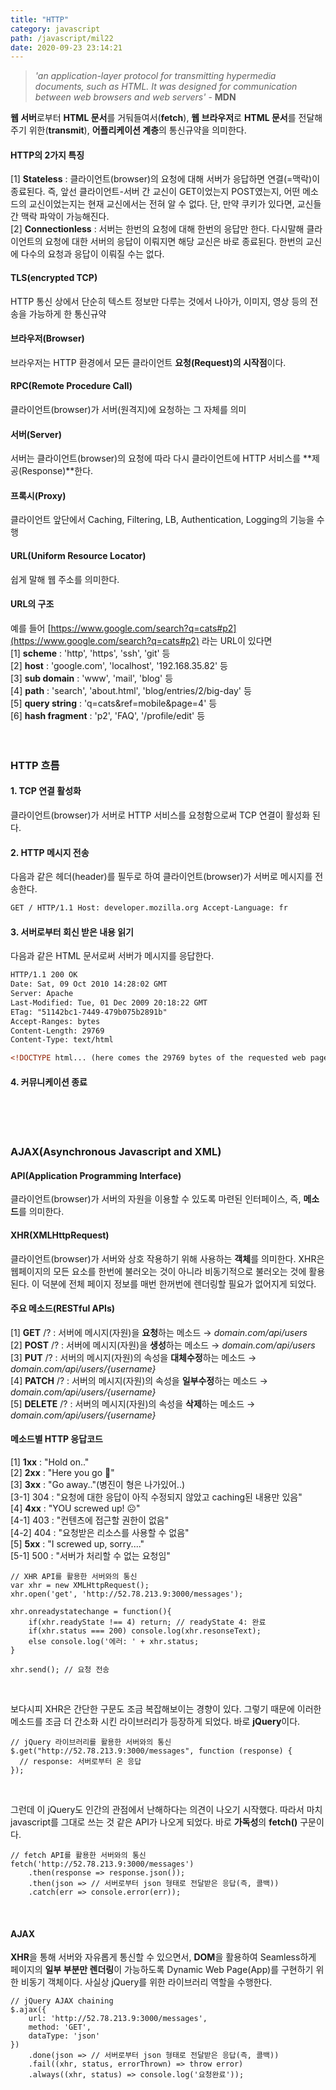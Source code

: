 ```yaml
---
title: "HTTP"
category: javascript
path: /javascript/mil22
date: 2020-09-23 23:14:21
---
```


> _'an application-layer protocol for transmitting hypermedia documents, such as HTML. It was designed for communication between web browsers and web servers'_ - **MDN**

**웹 서버**로부터 **HTML 문서**를 거둬들여서(**fetch**), **웹 브라우저**로 **HTML 문서**를 전달해주기 위한(**transmit**), **어플리케이션 계층**의 통신규약을 의미한다.

#### HTTP의 2가지 특징

[1] **Stateless** : 클라이언트(browser)의 요청에 대해 서버가 응답하면 연결(=맥락)이 종료된다. 즉, 앞선 클라이언트-서버 간 교신이 GET이었는지 POST였는지, 어떤 메소드의 교신이었는지는 현재 교신에서는 전혀 알 수 없다. 단, 만약 쿠키가 있다면, 교신들 간 맥락 파악이 가능해진다.  
[2] **Connectionless** : 서버는 한번의 요청에 대해 한번의 응답만 한다. 다시말해 클라이언트의 요청에 대한 서버의 응답이 이뤄지면 해당 교신은 바로 종료된다. 한번의 교신에 다수의 요청과 응답이 이뤄질 수는 없다.

#### TLS(encrypted TCP)

HTTP 통신 상에서 단순히 텍스트 정보만 다루는 것에서 나아가, 이미지, 영상 등의 전송을 가능하게 한 통신규약

#### 브라우저(Browser)

브라우저는 HTTP 환경에서 모든 클라이언트 **요청(Request)의 시작점**이다.

#### RPC(Remote Procedure Call)

클라이언트(browser)가 서버(원격지)에 요청하는 그 자체를 의미

#### 서버(Server)

서버는 클라이언트(browser)의 요청에 따라 다시 클라이언트에 HTTP 서비스를 **제공(Response)**한다.

#### 프록시(Proxy)

클라이언트 앞단에서 Caching, Filtering, LB, Authentication, Logging의 기능을 수행

#### URL(Uniform Resource Locator)

쉽게 말해 웹 주소를 의미한다.

#### URL의 구조

예를 들어 [https://www.google.com/search?q=cats#p2](https://www.google.com/search?q=cats#p2) 라는 URL이 있다면  
[1] **scheme** : 'http', 'https', 'ssh', 'git' 등  
[2] **host** : 'google.com', 'localhost', '192.168.35.82' 등  
[3] **sub domain** : 'www', 'mail', 'blog' 등  
[4] **path** : 'search', 'about.html', 'blog/entries/2/big-day' 등  
[5] **query string** : 'q=cats&ref=mobile&page=4' 등  
[6] **hash fragment** : 'p2', 'FAQ', '/profile/edit' 등
<br>
<br>
<br>

### HTTP 흐름

#### 1. TCP 연결 활성화

클라이언트(browser)가 서버로 HTTP 서비스를 요청함으로써 TCP 연결이 활성화 된다.

#### 2. HTTP 메시지 전송

다음과 같은 헤더(header)를 필두로 하여 클라이언트(browser)가 서버로 메시지를 전송한다.

```html
GET / HTTP/1.1 Host: developer.mozilla.org Accept-Language: fr
```

#### 3. 서버로부터 회신 받은 내용 읽기

다음과 같은 HTML 문서로써 서버가 메시지를 응답한다.

```html
HTTP/1.1 200 OK
Date: Sat, 09 Oct 2010 14:28:02 GMT
Server: Apache
Last-Modified: Tue, 01 Dec 2009 20:18:22 GMT
ETag: "51142bc1-7449-479b075b2891b"
Accept-Ranges: bytes
Content-Length: 29769
Content-Type: text/html

<!DOCTYPE html... (here comes the 29769 bytes of the requested web page)
```

#### 4. 커뮤니케이션 종료

<br>
<br>
<br>

### AJAX(Asynchronous Javascript and XML)

#### API(Application Programming Interface)

클라이언트(browser)가 서버의 자원을 이용할 수 있도록 마련된 인터페이스, 즉, **메소드**를 의미한다.

#### XHR(XMLHttpRequest)

클라이언트(browser)가 서버와 상호 작용하기 위해 사용하는 **객체**를 의미한다. XHR은 웹페이지의 모든 요소를 한번에 불러오는 것이 아니라 비동기적으로 불러오는 것에 활용된다. 이 덕분에 전체 페이지 정보를 매번 한꺼번에 렌더링할 필요가 없어지게 되었다.

#### 주요 메소드(RESTful APIs)

[1] **GET** /? : 서버에 메시지(자원)을 **요청**하는 메소드 → _domain.com/api/users_  
[2] **POST** /? : 서버에 메시지(자원)을 **생성**하는 메소드 → _domain.com/api/users_  
[3] **PUT** /? : 서버의 메시지(자원)의 속성을 **대체수정**하는 메소드 → _domain.com/api/users/{username}_  
[4] **PATCH** /? : 서버의 메시지(자원)의 속성을 **일부수정**하는 메소드 → _domain.com/api/users/{username}_  
[5] **DELETE** /? : 서버의 메시지(자원)의 속성을 **삭제**하는 메소드 → _domain.com/api/users/{username}_

#### 메소드별 HTTP 응답코드

[1] **1xx** : "Hold on.."  
[2] **2xx** : "Here you go 🙂"  
[3] **3xx** : "Go away.."(병진이 형은 나가있어..)  
[3-1] 304 : "요청에 대한 응답이 아직 수정되지 않았고 caching된 내용만 있음"  
[4] **4xx** : "YOU screwed up! ☹️"  
[4-1] 403 : "컨텐츠에 접근할 권한이 없음"  
[4-2] 404 : "요청받은 리소스를 사용할 수 없음"  
[5] **5xx** : "I screwed up, sorry...."  
[5-1] 500 : "서버가 처리할 수 없는 요청임"

```jsx{numberLines: true}
// XHR API를 활용한 서버와의 통신
var xhr = new XMLHttpRequest();
xhr.open('get', 'http://52.78.213.9:3000/messages');

xhr.onreadystatechange = function(){
	if(xhr.readyState !== 4) return; // readyState 4: 완료
	if(xhr.status === 200) console.log(xhr.resonseText);
	else console.log('에러: ' + xhr.status;
}

xhr.send(); // 요청 전송
```

<br>

보다시피 XHR은 간단한 구문도 조금 복잡해보이는 경향이 있다. 그렇기 때문에 이러한 메소드를 조금 더 간소화 시킨 라이브러리가 등장하게 되었다. 바로 **jQuery**이다.

```jsx{numberLines: true}
// jQuery 라이브러리를 활용한 서버와의 통신
$.get("http://52.78.213.9:3000/messages", function (response) {
  // response: 서버로부터 온 응답
});
```

<br>

그런데 이 jQuery도 인간의 관점에서 난해하다는 의견이 나오기 시작했다. 따라서 마치 javascript를 그대로 쓰는 것 같은 API가 나오게 되었다. 바로 **가독성**의 **fetch()** 구문이다.

```jsx{numberLines: true}
// fetch API를 활용한 서버와의 통신
fetch('http://52.78.213.9:3000/messages')
	.then(response => response.json());
	.then(json => // 서버로부터 json 형태로 전달받은 응답(즉, 콜백))
	.catch(err => console.error(err));
```

<br>

#### AJAX

**XHR**을 통해 서버와 자유롭게 통신할 수 있으면서, **DOM**을 활용하여 Seamless하게 페이지의 **일부 부분만 렌더링**이 가능하도록 Dynamic Web Page(App)를 구현하기 위한 비동기 객체이다. 사실상 jQuery를 위한 라이브러리 역할을 수행한다.

```jsx{numberLines: true}
// jQuery AJAX chaining
$.ajax({
	url: 'http://52.78.213.9:3000/messages',
	method: 'GET',
	dataType: 'json'
})
	.done(json => // 서버로부터 json 형태로 전달받은 응답(즉, 콜백))
	.fail((xhr, status, errorThrown) => throw error)
	.always((xhr, status) => console.log('요청완료'));

```
